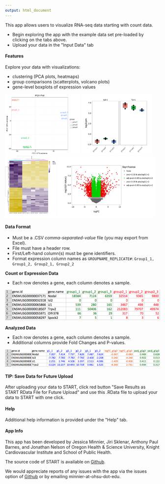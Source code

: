 ```yaml
---
output: html_document
---
```


This app allows users to visualize RNA-seq data starting with count data.

- Begin exploring the app with the example data set pre-loaded by clicking on the tabs above.
- Upload your data in the "Input Data" tab

#### <a name="features"></a> Features

Explore your data with visualizations:

- clustering (PCA plots, heatmaps)
- group comparisons (scatterplots, volcano plots)
- gene-level boxplots of expression values

<img src="explot_pca.png" alt="PCA Plot" style="height: 200px;"/>
<img src="explot_boxplot.png" alt="Box Plot" style="height: 200px;"/>
<img src="explot_heatmap.png" alt="Heatmap" style="height: 200px;"/>
<img src="explot_volcano.png" alt="Volcano Plot" style="height: 200px;"/>

#### <a name="dataformats"></a> Data Format

- Must be a .CSV *comma-separated-value* file (you may export from Excel).
- File must have a header row.
- First/Left-hand column(s) must be gene identifiers.
- Format expression column names as `GROUPNAME_REPLICATE#`: `Group1_1, Group1_2, Group2_1, Group2_2`


**Count or Expression Data**
- Each row denotes a gene, each column denotes a sample.

![](examplecounts.png)

**Analyzed Data**
- Each row denotes a gene, each column denotes a sample.
- Additional columns provide Fold Changes and P-values.

![](exampleanalysisdata.png)

#### <a name="savedata"></a> TIP: Save Data for Future Upload

After uploading your data to START, click red button "Save Results as START RData File for Future Upload" and use
this .RData file to upload your data to START with one click.


#### <a name="help"></a>Help

Additional help information is provided under the "Help" tab.

#### App Info
This app has been developed by Jessica Minnier, Jiri Sklenar, Anthony Paul Barnes, and Jonathan Nelson
of Oregon Health & Science University, Knight Cardiovascular Institute and School of Public Health.

The source code of START is available on [Github](https://github.com/jminnier/STARTapp).

We would appreciate reports of any issues with the app via the issues option of 
[Github](https://github.com/jminnier/STARTapp) or by emailing minnier-at-ohsu-dot-edu.


